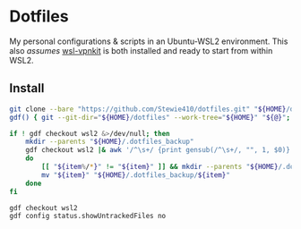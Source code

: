 # Dotfiles

My personal configurations & scripts in an Ubuntu-WSL2 environment.
This also _assumes_ [wsl-vpnkit](https://github.com/sakai135/wsl-vpnkit) is
both installed and ready to start from within WSL2.

## Install

```bash
git clone --bare "https://github.com/Stewie410/dotfiles.git" "${HOME}/dotfiles"
gdf() { git --git-dir="${HOME}/dotfiles" --work-tree="${HOME}" "${@}";  }

if ! gdf checkout wsl2 &>/dev/null; then
	mkdir --parents "${HOME}/.dotfiles_backup"
	gdf checkout wsl2 |& awk '/^\s+/ {print gensub(/^\s+/, "", 1, $0)}' | while read -r item
	do
		[[ "${item%/*}" != "${item}" ]] && mkdir --parents "${HOME}/.dotfiles_backup/${item%/*}"
		mv "${item}" "${HOME}/.dotfiles_backup/${item}"
	done
fi

gdf checkout wsl2
gdf config status.showUntrackedFiles no
```
